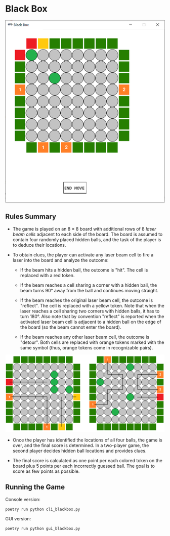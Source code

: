 # Black Box

![black box](screenshot.png)

## Rules Summary

- The game is played on an 8 &times; 8 board with additional rows of 8 _laser beam cells_ adjacent to each side of the board. The board is assumed to contain four randomly placed hidden balls, and the task of the player is to deduce their locations.

- To obtain clues, the player can activate any laser beam cell to fire a laser into the board and analyze the outcome:
  
  - If the beam hits a hidden ball, the outcome is "hit". The cell is replaced with a red token.
  
  - If the beam reaches a cell sharing a corner with a hidden ball, the beam turns 90&deg; away from the ball and continues moving straight.

  - If the beam reaches the original laser beam cell, the outcome is "reflect". The cell is replaced with a yellow token. Note that when the laser reaches a cell sharing two corners with hidden balls, it has to turn 180&deg;. Also note that by convention "reflect" is reported when the activated laser beam cell is adjacent to a hidden ball on the edge of the board (so the beam cannot enter the board).

  - If the beam reaches any other laser beam cell, the outcome is "detour". Both cells are replaced with orange tokens marked with the same symbol (thus, orange tokens come in recognizable pairs).

![hit-reflect-detour](hit-reflect-detour.png)

- Once the player has identified the locations of all four balls, the game is over, and the final score is determined. In a two-player game, the second player decides hidden ball locations and provides clues.

- The final score is calculated as one point per each colored token on the board plus 5 points per each incorrectly guessed ball. The goal is to score as few points as possible.

## Running the Game

Console version:

```shell
poetry run python cli_blackbox.py
```

GUI version:

```shell
poetry run python gui_blackbox.py
```
